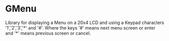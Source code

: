 # GMenu

Library for displaying a Menu on a 20x4 LCD and using a Keypad characters '1','2','3','\*' and '#'.  Where the keys '#' means next menu screen or enter and '\*' means previous screen or cancel.
